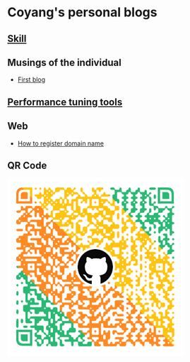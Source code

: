 # Coyang's personal blogs

## [Skill](./personal/skill.md)

## Musings of the individual

- [First blog](./musings/first_blog.md)

## [Performance tuning tools](./performance/performance_tuning_tools.md)

## Web

- [How to register domain name](./web/how_to_apply_domain_name.md)

## QR Code

![](./images/coyang_qr_code.png)
